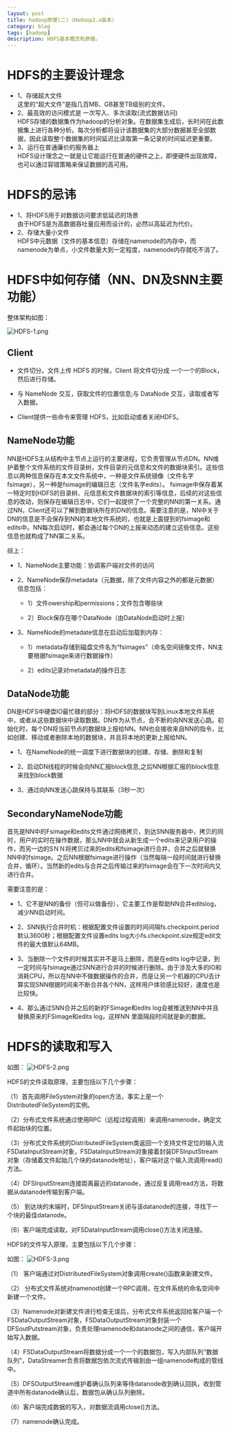 ```yaml
---
layout: post
title: hadoop原理(二)（Hadoop2.x版本）
category: blog
tags: [hadoop]
description: HDFS基本概念和原理。
---
```



# HDFS的主要设计理念  

-  1、存储超大文件  
   这里的“超大文件”是指几百MB、GB甚至TB级别的文件。  
-  2、最高效的访问模式是 一次写入、多次读取(流式数据访问)  
   HDFS存储的数据集作为hadoop的分析对象。在数据集生成后，长时间在此数据集上进行各种分析。每次分析都将设计该数据集的大部分数据甚至全部数据，因此读取整个数据集的时间延迟比读取第一条记录的时间延迟更重要。  
-  3、运行在普通廉价的服务器上  
   HDFS设计理念之一就是让它能运行在普通的硬件之上，即便硬件出现故障，也可以通过容错策略来保证数据的高可用。

# HDFS的忌讳  
 
-  1、将HDFS用于对数据访问要求低延迟的场景   
   由于HDFS是为高数据吞吐量应用而设计的，必然以高延迟为代价。   
-  2、存储大量小文件    
   HDFS中元数据（文件的基本信息）存储在namenode的内存中，而namenode为单点，小文件数量大到一定程度，namenode内存就吃不消了。    

# HDFS中如何存储（NN、DN及SNN主要功能）

整体架构如图：

![HDFS-1.png](https://github.com/Yangtiancoder/Yangtiancoder.github.io/blob/master/assets/images/HDFS-1.png?raw=true)

## Client

-  文件切分。文件上传 HDFS 的时候，Client 将文件切分成 一个一个的Block，然后进行存储。  

-  与 NameNode 交互，获取文件的位置信息;与 DataNode 交互，读取或者写入数据。

-  Client提供一些命令来管理 HDFS，比如启动或者关闭HDFS。

## NameNode功能

NN是HDFS主从结构中主节点上运行的主要进程，它负责管理从节点DN。NN维护着整个文件系统的文件目录树，文件目录的元信息和文件的数据块索引。这些信息以两种信息保存在本文文件系统中，一种是文件系统镜像（文件名字fsimage），另一种是fsimage的编辑日志（文件名字edits）。  fsimage中保存着某一特定时刻HDFS的目录树、元信息和文件数据块的索引等信息，后续的对这些信息的改动，则保存在编辑日志中，它们一起提供了一个完整的NN的第一关系。通过NN，Client还可以了解到数据块所在的DN的信息。需要注意的是，NN中关于DN的信息是不会保存到NN的本地文件系统的，也就是上面提到的fsimage和edits中。NN每次启动时，都会通过每个DN的上报来动态的建立这些信息。这些信息也就构成了NN第二关系。

综上：

-  1、NameNode主要功能：协调客户端对文件的访问

-  2、NameNode保存metadata（元数据，除了文件内容之外的都是元数据）信息包括：

    -  1）文件owership和permissions；文件包含哪些块

    -  2）Block保存在哪个DataNode（由DataNode启动时上报）

-  3、NameNode的metadate信息在启动后加载到内存：

    -  1）metadata存储到磁盘文件名为“fsimages”（命名空间镜像文件，NN主要根据fsimage来进行数据操作）

    -  2）edits记录对metadata的操作日志


## DataNode功能

DN是HDFS中硬盘IO最忙碌的部分：将HDFS的数据块写到Linux本地文件系统中，或者从这些数据块中读取数据。DN作为从节点，会不断的向NN发送心跳。初始化时，每个DN将当前节点的数据块上报给NN。NN也会接收来自NN的指令，比如创建、移动或者删除本地的数据块，并且将本地的更新上报给NN。

-  1、在NameNode的统一调度下进行数据块的创建、存储、删除和复制  

-  2、启动DN线程的时候会向NN汇报block信息,之后NN根据汇报的block信息来找到block数据

-  3、通过向NN发送心跳保持与其联系（3秒一次）  

## SecondaryNameNode功能

首先是NN中的Fsimage和edits文件通过网络拷贝，到达SNN服务器中，拷贝的同时，用户的实时在操作数据，那么NN中就会从新生成一个edits来记录用户的操作，而另一边的SＮＮ将拷贝过来的edits和fsimage进行合并，合并之后就替换NN中的fsimage。之后NN根据fsimage进行操作（当然每隔一段时间就进行替换合并，循环）。当然新的edits与合并之后传输过来的fsimage会在下一次时间内又进行合并。


需要注意的是：  

-  1、它不是NN的备份（但可以做备份），它主要工作是帮助NN合并editslog，减少NN启动时间。  

-  2、SNN执行合并时机：根据配置文件设置的时间间隔fs.checkpoint.period默认3600秒；根据配置文件设置edits log大小fs.checkpoint.size规定edit文件的最大值默认64MB。  

-  3、当删除一个文件的时候其实并不是马上删除，而是在edits log中记录，到一定时间与fsimage通过SNN进行合并的时候进行删除。由于涉及大多的IO和消耗CPU，所以在NN中不做数据操作的合并，而是让另一个机器的CPU去计算实现SNN根据时间来不断合并各个NN，这样用户体验感比较好，速度也是比较快。  
  
-  4、那么通过SNN合并之后的新的FSimage和edits log会被推送到NN中并且替换原来的FSimage和edits log，这样NN 里面隔段时间就是新的数据。  


# HDFS的读取和写入

如图：
![HDFS-2.png](https://github.com/Yangtiancoder/Yangtiancoder.github.io/blob/master/assets/images/HDFS-2.png?raw=true)

HDFS的文件读取原理，主要包括以下几个步骤：  

（1）首先调用FileSystem对象的open方法，事实上是一个DistributedFileSystem的实例。  

（2）分布式文件系统通过使用RPC（远程过程调用）来调用namenode，确定文件起始块的位置。  

（3）分布式文件系统的DistributedFileSystem类返回一个支持文件定位的输入流FSDataInputStream对象，FSDataInputStream对象接着封装DFSInputStream对象（存储着文件起始几个块的datanode地址），客户端对这个输入流调用read()方法。    

（4）DFSInputStream连接距离最近的datanode，通过反复调用read方法，将数据从datanode传输到客户端。  

（5） 到达块的末端时，DFSInputStream关闭与该datanode的连接，寻找下一个块的最佳datanode。  

（6）客户端完成读取，对FSDataInputStream调用close()方法关闭连接。  


HDFS的文件写入原理，主要包括以下几个步骤：

如图：
![HDFS-3.png](https://github.com/Yangtiancoder/Yangtiancoder.github.io/blob/master/assets/images/HDFS-3.png?raw=true)

（1） 客户端通过对DistributedFileSystem对象调用create()函数来新建文件。  

（2） 分布式文件系统对namenod创建一个RPC调用，在文件系统的命名空间中新建一个文件。  

（3）Namenode对新建文件进行检查无误后，分布式文件系统返回给客户端一个FSDataOutputStream对象，FSDataOutputStream对象封装一个DFSoutPutstream对象，负责处理namenode和datanode之间的通信，客户端开始写入数据。  

（4）FSDataOutputStream将数据分成一个一个的数据包，写入内部队列“数据队列”，DataStreamer负责将数据包依次流式传输到由一组namenode构成的管线中。  

（5）DFSOutputStream维护着确认队列来等待datanode收到确认回执，收到管道中所有datanode确认后，数据包从确认队列删除。  

（6）客户端完成数据的写入，对数据流调用close()方法。  

（7）namenode确认完成。  
